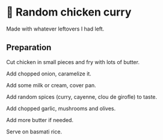 # 🍗 Random chicken curry

Made with whatever leftovers I had left.

## Preparation

Cut chicken in small pieces and fry with lots of butter.

Add chopped onion, caramelize it.

Add some milk or cream, cover pan.

Add random spices (curry, cayenne, clou de girofle) to taste.

Add chopped garlic, mushrooms and olives.

Add more butter if needed.

Serve on basmati rice.
